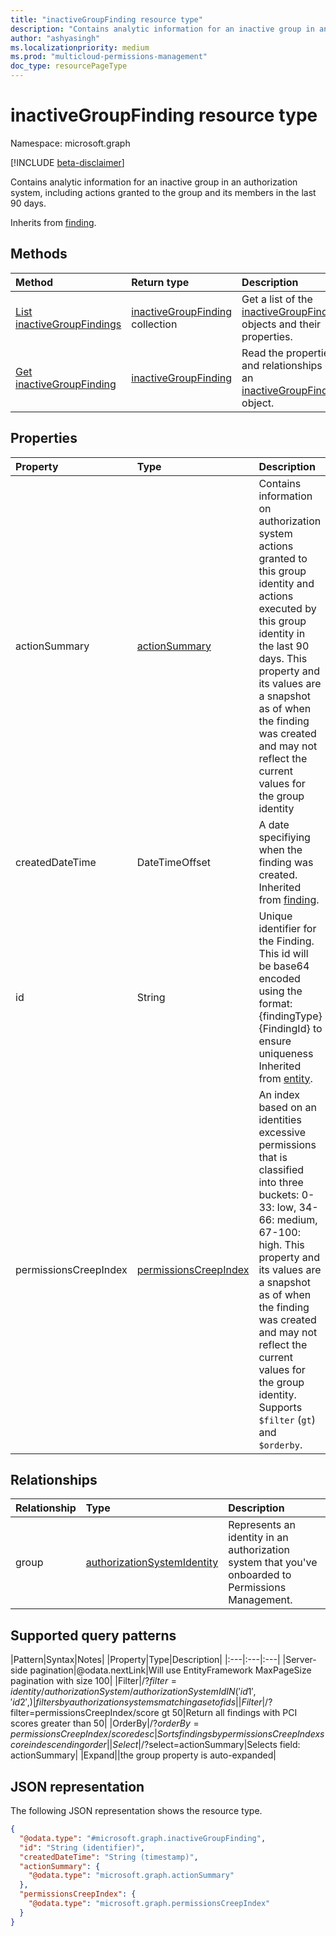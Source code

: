 ```yaml
---
title: "inactiveGroupFinding resource type"
description: "Contains analytic information for an inactive group in an authorization system, including actions granted to the group and its members in the last 90 days."
author: "ashyasingh"
ms.localizationpriority: medium
ms.prod: "multicloud-permissions-management"
doc_type: resourcePageType
---
```


# inactiveGroupFinding resource type

Namespace: microsoft.graph

[!INCLUDE [beta-disclaimer](../../includes/beta-disclaimer.md)]

Contains analytic information for an inactive group in an authorization system, including actions granted to the group and its members in the last 90 days.

Inherits from [finding](../resources/finding.md).

## Methods

|Method|Return type|Description|
|:---|:---|:---|
|[List inactiveGroupFindings](../api/inactivegroupfinding-list.md)|[inactiveGroupFinding](../resources/inactivegroupfinding.md) collection|Get a list of the [inactiveGroupFinding](../resources/inactivegroupfinding.md) objects and their properties.|
|[Get inactiveGroupFinding](../api/inactivegroupfinding-get.md)|[inactiveGroupFinding](../resources/inactivegroupfinding.md)|Read the properties and relationships of an [inactiveGroupFinding](../resources/inactivegroupfinding.md) object.|

## Properties

|Property|Type|Description|
|:---|:---|:---|
|actionSummary|[actionSummary](../resources/actionsummary.md)|Contains information on authorization system actions granted to this group identity and actions executed by this group identity in the last 90 days. This property and its values are a snapshot as of when the finding was created and may not reflect the current values for the group identity|
|createdDateTime|DateTimeOffset|A date specifiying when the finding was created. Inherited from [finding](../resources/finding.md).|
|id|String|Unique identifier for the Finding. This id will be base64 encoded using the format:{findingType}{FindingId} to ensure uniqueness Inherited from [entity](../resources/entity.md).|
|permissionsCreepIndex|[permissionsCreepIndex](../resources/permissionscreepindex.md)|An index based on an identities excessive permissions that is classified into three buckets: 0-33: low, 34-66: medium, 67-100: high. This property and its values are a snapshot as of when the finding was created and may not reflect the current values for the group identity. Supports `$filter` (`gt`) and `$orderby`.|

## Relationships

|Relationship|Type|Description|
|:---|:---|:---|
|group|[authorizationSystemIdentity](../resources/authorizationsystemidentity.md)|Represents an identity in an authorization system that you've onboarded to Permissions Management.|

## Supported query patterns
|Pattern|Syntax|Notes|
|Property|Type|Description|
|:---|:---|:---|
|Server-side pagination|@odata.nextLink|Will use EntityFramework MaxPageSize pagination with size 100|
|Filter|/?$filter=identity/authorizationSystem/authorizationSystemId IN ('{id1}', '{id2}',)|filters by authorization systems matching a set of ids|
|Filter|/?$filter=permissionsCreepIndex/score gt 50|Return all findings with PCI scores greater than 50|
|OrderBy|/?$orderBy=permissionsCreepIndex/score desc|Sorts findings by permissionsCreepIndex score in descending order|
|Select|/?$select=actionSummary|Selects field: actionSummary|
|Expand||the group property is auto-expanded|

## JSON representation

The following JSON representation shows the resource type.
<!-- {
  "blockType": "resource",
  "keyProperty": "id",
  "@odata.type": "microsoft.graph.inactiveGroupFinding",
  "baseType": "microsoft.graph.finding",
  "openType": false
}
-->
``` json
{
  "@odata.type": "#microsoft.graph.inactiveGroupFinding",
  "id": "String (identifier)",
  "createdDateTime": "String (timestamp)",
  "actionSummary": {
    "@odata.type": "microsoft.graph.actionSummary"
  },
  "permissionsCreepIndex": {
    "@odata.type": "microsoft.graph.permissionsCreepIndex"
  }
}
```

